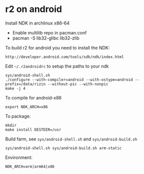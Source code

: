 r2 on android
=============

Install NDK in archlinux x86-64
 - Enable multilib repo in pacman.conf
 - pacman -S lib32-glibc lib32-zlib

To build r2 for android you need to install the NDK:

    http://developer.android.com/tools/sdk/ndk/index.html

Edit `~/.r2androidrc` to setup the paths to your ndk

    sys/android-shell.sh
    ./configure --with-compiler=android --with-ostype=android --prefix=/data/rizin --without-pic --with-nonpic
    make -j 4

To compile for android-x86

    export NDK_ARCH=x86

To package:

    mkdir 
    make install DESTDIR=/usr

Build farm, see `sys/android-shell.sh` and `sys/android-build.sh`
    
    sys/android-shell.sh sys/android-build.sh arm-static

Environment:

    NDK_ARCH=arm|arm64|x86
